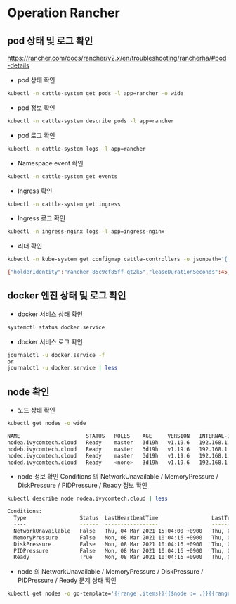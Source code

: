 # Operation Rancher

## pod 상태 및 로그 확인
https://rancher.com/docs/rancher/v2.x/en/troubleshooting/rancherha/#pod-details

- pod 상태 확인
```bash
kubectl -n cattle-system get pods -l app=rancher -o wide
```

- pod 정보 확인
```bash
kubectl -n cattle-system describe pods -l app=rancher
```

- pod 로그 확인
```bash
kubectl -n cattle-system logs -l app=rancher
```

- Namespace event 확인
```bash
kubectl -n cattle-system get events
```

- Ingress 확인
```bash
kubectl -n cattle-system get ingress
```

- Ingress 로그 확인
```bash
kubectl -n ingress-nginx logs -l app=ingress-nginx
```

- 리더 확인
```bash
kubectl -n kube-system get configmap cattle-controllers -o jsonpath='{.metadata.annotations.control-plane\.alpha\.kubernetes\.io/leader}'

{"holderIdentity":"rancher-85c9cf85ff-qt2k5","leaseDurationSeconds":45,"acquireTime":"2021-03-04T06:29:41Z","renewTime":"2021-03-08T00:43:05Z","leaderTransitions":0}
```

## docker 엔진 상태 및 로그 확인
- docker 서비스 상태 확인
```bash
systemctl status docker.service
```

- docker 서비스 로그 확인
```bash
journalctl -u docker.service -f
or
journalctl -u docker.service | less
```

## node 확인
- 노드 상태 확인
```bash
kubectl get nodes -o wide

NAME                     STATUS   ROLES    AGE     VERSION   INTERNAL-IP     EXTERNAL-IP   OS-IMAGE                KERNEL-VERSION                CONTAINER-RUNTIME
nodea.ivycomtech.cloud   Ready    master   3d19h   v1.19.6   192.168.1.161   <none>        CentOS Linux 7 (Core)   3.10.0-1160.15.2.el7.x86_64   docker://20.10.4
nodeb.ivycomtech.cloud   Ready    master   3d19h   v1.19.6   192.168.1.162   <none>        CentOS Linux 7 (Core)   3.10.0-1160.15.2.el7.x86_64   docker://20.10.4
nodec.ivycomtech.cloud   Ready    master   3d19h   v1.19.6   192.168.1.163   <none>        CentOS Linux 7 (Core)   3.10.0-1160.15.2.el7.x86_64   docker://20.10.4
noded.ivycomtech.cloud   Ready    <none>   3d19h   v1.19.6   192.168.1.164   <none>        CentOS Linux 7 (Core)   3.10.0-1160.15.2.el7.x86_64   docker://20.10.4
```

- node 정보 확인
Conditions 의 NetworkUnavailable / MemoryPressure / DiskPressure / PIDPressure / Ready 정보 확인
```bash
kubectl describe node nodea.ivycomtech.cloud | less

Conditions:
  Type                 Status  LastHeartbeatTime                 LastTransitionTime                Reason                       Message
  ----                 ------  -----------------                 ------------------                ------                       -------
  NetworkUnavailable   False   Thu, 04 Mar 2021 15:04:00 +0900   Thu, 04 Mar 2021 15:04:00 +0900   WeaveIsUp                    Weave pod has set this
  MemoryPressure       False   Mon, 08 Mar 2021 10:04:16 +0900   Thu, 04 Mar 2021 14:54:11 +0900   KubeletHasSufficientMemory   kubelet has sufficient memory available
  DiskPressure         False   Mon, 08 Mar 2021 10:04:16 +0900   Thu, 04 Mar 2021 14:54:11 +0900   KubeletHasNoDiskPressure     kubelet has no disk pressure
  PIDPressure          False   Mon, 08 Mar 2021 10:04:16 +0900   Thu, 04 Mar 2021 14:54:11 +0900   KubeletHasSufficientPID      kubelet has sufficient PID available
  Ready                True    Mon, 08 Mar 2021 10:04:16 +0900   Thu, 04 Mar 2021 15:41:57 +0900   KubeletReady                 kubelet is posting ready status
```

- node 의 NetworkUnavailable / MemoryPressure / DiskPressure / PIDPressure / Ready 문제 상태 확인
```bash
kubectl get nodes -o go-template='{{range .items}}{{$node := .}}{{range .status.conditions}}{{if ne .type "Ready"}}{{if eq .status "True"}}{{$node.metadata.name}}{{": "}}{{.type}}{{":"}}{{.status}}{{"\n"}}{{end}}{{else}}{{if ne .status "True"}}{{$node.metadata.name}}{{": "}}{{.type}}{{":"}}{{.status}}{{"\n"}}{{end}}{{end}}{{end}}{{end}}'
```
